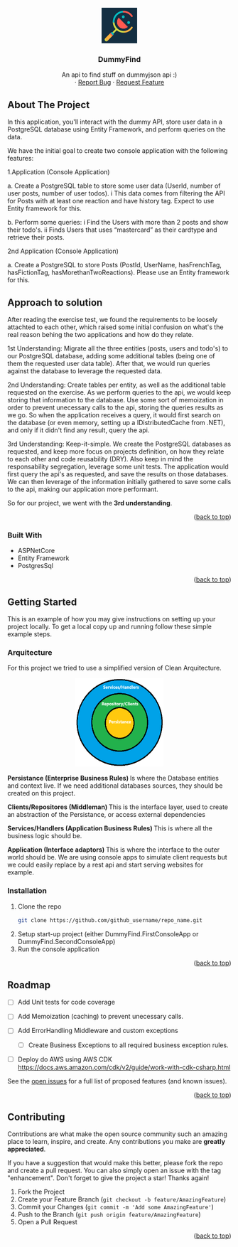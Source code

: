 <!-- PROJECT LOGO -->
<br />
<div align="center">
    <img src="./logo.png" width="80" height="80">
  </a>

<h3 align="center">DummyFind</h3>

  <p align="center">
    An api to find stuff on dummyjson api :)
    <br />
    ·
    <a href="https://github.com/mipescp/DummyFind/issues">Report Bug</a>
    ·
    <a href="https://github.com/github_username/repo_name/issues">Request Feature</a>
  </p>
</div>

<!-- ABOUT THE PROJECT -->
## About The Project

In this application, you'll interact with the dummy API, store user data in a PostgreSQL database using Entity Framework, and perform queries on the data.

We have the initial goal to create two console application with the following features:

1.Application (Console Application)

a. Create a PostgreSQL table to store some user data (UserId, number of user posts,
number of user todos).
	i This data comes from filtering the API for Posts with at least one reaction
	and have history tag.
	Expect to use Entity framework for this.

b. Perform some queries:
	i Find the Users with more than 2 posts and show their todo's.
	ii Finds Users that uses “mastercard” as their cardtype and retrieve their
	posts.
	


2nd Application (Console Application)

a. Create a PostgreSQL to store Posts (PostId, UserName, hasFrenchTag,
hasFictionTag, hasMorethanTwoReactions). Please use an Entity framework for
this.

## Approach to solution

After reading the exercise test, we found the requirements to be loosely attachted to each other, which raised some initial confusion on what's the real reason
behing the two applications and how do they relate.

1st Understanding:
Migrate all the three entities (posts, users and todo's) to our PostgreSQL database, adding some additional tables (being one of them the requested user data table).
After that, we would run queries against the database to leverage the requested data.

2nd Understanding:
Create tables per entity, as well as the additional table requested on the exercise. As we perform queries to the api, we would keep storing that information to the
database. Use some sort of memoization in order to prevent unecessary calls to the api, storing the queries results as we go. 
So when the application receives a query, it would first search on the database (or even memory, setting up a IDistributedCache from .NET), and only if it didn't find any result, query the api.

3rd Understanding:
Keep-it-simple. We create the PostgreSQL databases as requested, and keep more focus on projects definition, on how they relate to each other and code reusability (DRY).
Also keep in mind the responsability segregation, leverage some unit tests. The application would first query the api's as requested, and save the results on those databases.
We can then leverage of the information initially gathered to save some calls to the api, making our application more performant.

So for our project, we went with the <b>3rd understanding</b>.

<p align="right">(<a href="#readme-top">back to top</a>)</p>


### Built With

* ASPNetCore
* Entity Framework
* PostgresSql

<p align="right">(<a href="#readme-top">back to top</a>)</p>



<!-- GETTING STARTED -->
## Getting Started

This is an example of how you may give instructions on setting up your project locally.
To get a local copy up and running follow these simple example steps.

### Arquitecture

For this project we tried to use a simplified version of Clean Arquitecture.

<div align="center">
    <img src="./arquitecture.png" width="200" height="200">
</div>

<b> Persistance (Enterprise Business Rules) </b>
Is where the Database entities and context live. 
If we need additional databases sources, they should be created on this project.

<b>  Clients/Repositores (Middleman) </b>
This is the interface layer, used to create an abstraction of the Persistance, or access external dependencies

<b>  Services/Handlers (Application Business Rules) </b>
This is where all the business logic should be.

<b> Application (Interface adaptors) </b>
This is where the interface to the outer world should be. We are using console apps to simulate client requests but we could easily replace
by a rest api and start serving websites for example.

### Installation

1. Clone the repo
   ```sh
   git clone https://github.com/github_username/repo_name.git
   ```
2. Setup start-up project (either DummyFind.FirstConsoleApp or DummyFind.SecondConsoleApp)
3. Run the console application

<p align="right">(<a href="#readme-top">back to top</a>)</p>


<!-- ROADMAP -->
## Roadmap

- [ ] Add Unit tests for code coverage
- [ ] Add Memoization (caching) to prevent unecessary calls.
- [ ] Add ErrorHandling Middleware and custom exceptions
    - [ ] Create Business Exceptions to all required business exception rules.
- [ ] Deploy do AWS using AWS CDK https://docs.aws.amazon.com/cdk/v2/guide/work-with-cdk-csharp.html


See the [open issues](https://github.com/mipescp/DummyFind/issues) for a full list of proposed features (and known issues).

<p align="right">(<a href="#readme-top">back to top</a>)</p>



<!-- CONTRIBUTING -->
## Contributing

Contributions are what make the open source community such an amazing place to learn, inspire, and create. Any contributions you make are **greatly appreciated**.

If you have a suggestion that would make this better, please fork the repo and create a pull request. You can also simply open an issue with the tag "enhancement".
Don't forget to give the project a star! Thanks again!

1. Fork the Project
2. Create your Feature Branch (`git checkout -b feature/AmazingFeature`)
3. Commit your Changes (`git commit -m 'Add some AmazingFeature'`)
4. Push to the Branch (`git push origin feature/AmazingFeature`)
5. Open a Pull Request

<p align="right">(<a href="#readme-top">back to top</a>)</p>



<!-- MARKDOWN LINKS & IMAGES -->
<!-- https://www.markdownguide.org/basic-syntax/#reference-style-links -->
[ASPNetCore]: https://upload.wikimedia.org/wikipedia/commons/e/ee/.NET_Core_Logo.svg
[ASPNetCore-url]: https://learn.microsoft.com/en-us/aspnet/core/introduction-to-aspnet-core?view=aspnetcore-7.0
[PostgreSQL]: https://miro.medium.com/v2/resize:fit:828/0*epnKnkKuLx2RAajt
[PostgreSQL-url]: https://www.postgresql.org/
